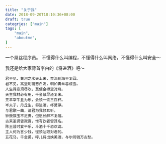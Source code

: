 ```yaml
---
title: "关于我"
date: 2018-09-20T18:10:36+08:00
draft: true
categries: ["main"]
tags: [
    "main",
    "aboutme",
]
---
```


一个屌丝程序员。
不懂得什么叫编程，不懂得什么叫网络，不懂得什么叫安全～

我还是给大家背首李白的《将进酒》吧～

```
君不见，黄河之水天上来，奔流到海不复回。
君不见，高堂明镜悲白发，朝如青丝暮成雪。
人生得意须尽欢，莫使金樽空对月。
天生我材必有用，千金散尽还复来。
烹羊宰牛且为乐，会须一饮三百杯。
岑夫子，丹丘生，将进酒，杯莫停。
与君歌一曲，请君为我倾耳听。
钟鼓馔玉不足贵，但愿长醉不复醒。
古来圣贤皆寂寞，惟有饮者留其名。
陈王昔时宴平乐，斗酒十千恣欢谑。
主人何为言少钱，径须沽取对君酌。
五花马，千金裘，呼儿将出换美酒，与尔同销万古愁。
```